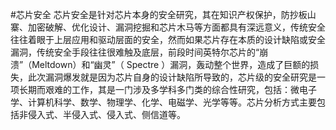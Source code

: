 #芯片安全
芯片安全是针对芯片本身的安全研究，其在知识产权保护，防抄板山寨、加密破解、优化设计、漏洞挖掘和芯片木马等方面都具有深远意义，传统安全往往着眼于上层应用和驱动层面的安全，然而如果芯片存在本质的设计缺陷或安全漏洞，传统安全手段往往很难触及底层，前段时间英特尔芯片的“崩溃”（Meltdown）和“幽灵”（ Spectre ）漏洞，轰动整个世界，造成了巨额的损失，此次漏洞爆发就是因为芯片自身的设计缺陷所导致的，芯片级的安全研究是一项长期而艰难的工作，其是一门涉及多学科多门类的综合性研究，包括：微电子学、计算机科学、数学、物理学、化学、电磁学、光学等等。芯片分析方式主要包括非侵入式、半侵入式、侵入式、侧信道等。